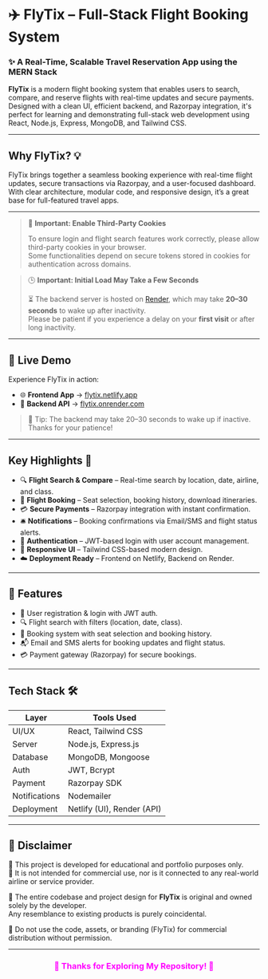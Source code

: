 # ✈️ FlyTix – Full-Stack Flight Booking System

### ✨ A Real-Time, Scalable Travel Reservation App using the MERN Stack

**FlyTix** is a modern flight booking system that enables users to search, compare, and reserve flights with real-time updates and secure payments. Designed with a clean UI, efficient backend, and Razorpay integration, it's perfect for learning and demonstrating full-stack web development using React, Node.js, Express, MongoDB, and Tailwind CSS.

---

## Why FlyTix? 💡

FlyTix brings together a seamless booking experience with real-time flight updates, secure transactions via Razorpay, and a user-focused dashboard. With clear architecture, modular code, and responsive design, it’s a great base for full-featured travel apps.

---

> 🍪 **Important: Enable Third-Party Cookies**
>
> To ensure login and flight search features work correctly, please allow third-party cookies in your browser.  
> Some functionalities depend on secure tokens stored in cookies for authentication across domains.

> 🕒 **Important: Initial Load May Take a Few Seconds**
>
> ⏳ The backend server is hosted on [Render](https://flytix.onrender.com/), which may take **20–30 seconds** to wake up after inactivity.  
> Please be patient if you experience a delay on your **first visit** or after long inactivity.


---


## 🚀 Live Demo

Experience FlyTix in action:

- 🌐 **Frontend App** → [flytix.netlify.app](https://flytix.netlify.app/)
- 🔗 **Backend API** → [flytix.onrender.com](https://flytix.onrender.com)

> 🧭 Tip: The backend may take 20–30 seconds to wake up if inactive. Thanks for your patience!


---

## Key Highlights 🌟

- 🔍 **Flight Search & Compare** – Real-time search by location, date, airline, and class.
- 🎫 **Flight Booking** – Seat selection, booking history, download itineraries.
- 💳 **Secure Payments** – Razorpay integration with instant confirmation.
- 🛎️ **Notifications** – Booking confirmations via Email/SMS and flight status alerts.
- 🔐 **Authentication** – JWT-based login with user account management.
- 🎨 **Responsive UI** – Tailwind CSS-based modern design.
- ☁️ **Deployment Ready** – Frontend on Netlify, Backend on Render.

---

## 🚀 Features

- 🔐 User registration & login with JWT auth.
- 🔍 Flight search with filters (location, date, class).
- 💼 Booking system with seat selection and booking history.
- 📬 Email and SMS alerts for booking updates and flight status.
- 💳 Payment gateway (Razorpay) for secure bookings.

---

## Tech Stack 🛠️

| Layer       | Tools Used                                 |
|-------------|--------------------------------------------|
| UI/UX       | React, Tailwind CSS                        |
| Server      | Node.js, Express.js                        |
| Database    | MongoDB, Mongoose                          |
| Auth        | JWT, Bcrypt                                |
| Payment     | Razorpay SDK                               |
| Notifications | Nodemailer                               |
| Deployment  | Netlify (UI), Render (API)                 |

---

## 📄 Disclaimer

🛑 This project is developed for educational and portfolio purposes only.  
🚫 It is not intended for commercial use, nor is it connected to any real-world airline or service provider.

🔐 The entire codebase and project design for **FlyTix** is original and owned solely by the developer.  
Any resemblance to existing products is purely coincidental.

📢 Do not use the code, assets, or branding (FlyTix) for commercial distribution without permission.

---


<h3 align= 'center' style="color: fuchsia"><b>👀 Thanks for Exploring My Repository! 💖</b></h3>



